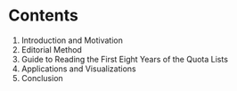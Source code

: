 
# Contents #


1. Introduction and Motivation
2. Editorial Method
3. Guide to Reading the First Eight Years of the Quota Lists
4. Applications and Visualizations 
5. Conclusion 


